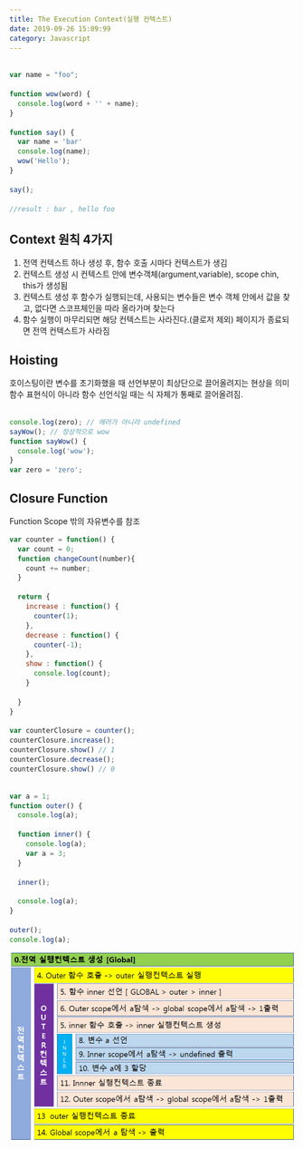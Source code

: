 ```yaml
---
title: The Execution Context(실행 컨텍스트)
date: 2019-09-26 15:09:99
category: Javascript
---
```


```js

var name = "foo";

function wow(word) {
  console.log(word + '' + name);
}

function say() {
  var name = 'bar'
  console.log(name);
  wow('Hello');
}

say();

//result : bar , hello foo


```

## Context 원칙 4가지
1. 전역 컨텍스트 하나 생성 후, 함수 호출 시마다 컨텍스트가 생김
2. 컨텍스트 생성 시 컨텍스트 안에 변수객체(argument,variable), scope chin, this가 생성됨
3. 컨텍스트 생성 후 함수가 실행되는데, 사용되는 변수들은 변수 객체 안에서 값을 찾고, 없다면 스코프체인을 따라 올라가며 찾는다
4. 함수 실행이 마무리되면 해당 컨텍스트는 사라진다.(클로저 제외) 페이지가 종료되면 전역 컨텍스트가 사라짐

## Hoisting

호이스팅이란 변수를 초기화했을 때 선언부분이 최상단으로 끌어올려지는 현상을 의미
함수 표현식이 아니라 함수 선언식일 때는 식 자체가 통째로 끌어올려짐.

```js

console.log(zero); // 에러가 아니라 undefined
sayWow(); // 정상적으로 wow
function sayWow() {
  console.log('wow');
}
var zero = 'zero';


```


## Closure Function

Function Scope 밖의 자유변수를 참조

```js
var counter = function() {
  var count = 0;
  function changeCount(number){
    count += number;
  }

  return {
    increase : function() {
      counter(1);
    },
    decrease : function() {
      counter(-1);
    },
    show : function() {
      console.log(count);
    }

  }
}

var counterClosure = counter();
counterClosure.increase();
counterClosure.show() // 1
counterClosure.decrease();
counterClosure.show() // 0

```


```js

var a = 1;
function outer() {
  console.log(a);

  function inner() {
    console.log(a);
    var a = 3;
  }

  inner();

  console.log(a);
}

outer();
console.log(a);

```

![](./images/EC.png)
